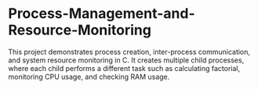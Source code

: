 # Process-Management-and-Resource-Monitoring
This project demonstrates process creation, inter-process communication, and system resource monitoring in C. It creates multiple child processes, where each child performs a different task such as calculating factorial, monitoring CPU usage, and checking RAM usage.
